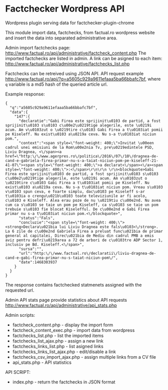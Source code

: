 # Factchecker Wordpress API
Wordpress plugin serving data for factchecker-plugin-chrome 

This module import data, factchecks, from factual.ro wordpress website and insert the data into separated administrative area. 

Admin import factchecks page: http://www.factual.ro/api/administrative/factcheck_content.php
The imported factchecks are listed in admin. A link can be asigned to each item: http://www.factual.ro/api/administrative/factchecks_list.php 

Factchecks can be retreived using JSON API. API request example http://www.factual.ro/api/?q=a5605c929a9611efaaa5ba66bbafc7bf, where `q` variable is a md5 hash of the queried article url.

Example response:
```
{
  "q":"a5605c929a9611efaaa5ba66bbafc7bf",
  "data":{
    "147":{
      "declaratie":"Gabi Firea este sprijinit\u0103 de partid, a fost sprijinit\u0103 s\u0103 c\u00e2\u0219tige alegerile, este \u0219i acum. Am v\u0103zut o \u0219tire c\u0103 Gabi Firea a t\u0103iat pomii pe Kiseleff. Nu exist\u0103 a\u0219a ceva. Nu s-a t\u0103iat niciun pom.",
      "context":"<span style=\"font-weight: 400;\">Invitat \u00een cadrul unei emisiuni de la Rom\u00e2nia Tv, pre\u0219edintele PSD, Liviu Dragnea, <\/span><a href=\"http:\/\/www.agerpres.ro\/politica\/2016\/07\/10\/dragnea-de-cand-e-gabriela-firea-primar-nu-s-a-taiat-niciun-pom-pe-kiseleff-21-41-07\"><span style=\"font-weight: 400;\">a declarat<\/span><\/a><span style=\"font-weight: 400;\">:<\/span>\r\n\r\n \r\n<blockquote>Gabi Firea este sprijinit\u0103 de partid, a fost sprijinit\u0103 s\u0103 c\u00e2\u0219tige alegerile, este \u0219i acum. Am v\u0103zut o \u0219tire c\u0103 Gabi Firea a t\u0103iat pomii pe Kiseleff. Nu exist\u0103 a\u0219a ceva. Nu s-a t\u0103iat niciun pom. Vreau s\u0103 v\u0103 spun ceva, e foarte simplu, dac\u0103 pe Kiseleff s-ar t\u0103ia o crengu\u021b\u0103 toate televiziunile ar fi acolo, c\u0103 e Kiseleff. Alea erau poze de nu \u0219tiu c\u00e2nd. Nu avea cum ca s\u0103 se taie un pom pe Kiseleff, ca s\u0103 se taie un pom trebuie s\u0103 fie blocat Kiselefful. De c\u00e2nd e Gabi Firea primar nu s-a t\u0103iat niciun pom.<\/blockquote>",
      "status":"Fals",
      "concluzie":"<span style=\"font-weight: 400;\"><strong>Declara\u021bia lui Liviu Dragnea este fals\u0103<\/strong>. La 6 zile de c\u00e2nd Gabriela Firea a preluat func\u021bia de primar general al capitalei, Direc\u021bia de Mediu din cadrul PMB a emis aviz pentru defri\u0219area a 72 de arbori de c\u0103tre ADP Sector 1, inclusiv pe Bd. Kiseleff.<\/span>",
      "sursa":"",
      "url":"http:\/\/www.factual.ro\/declaratii\/liviu-dragnea-de-cand-e-gabi-firea-primar-nu-s-taiat-niciun-pom\/",
      "date":1468303937
    }
  }
}
```
The response contains factchecked statmenets assigned with the requested url.

Admin API stats page provide statistics about API requests http://www.factual.ro/api/administrative/api_stats.php

Admin scripts:
- factcheck_content.php - display the import form
- factcheck_content_exec.php - import data from wordpress
- factchecks_list.php - list the imported items
- factchecks_list_ajax.php - assign a new link 
- factchecks_links_list.php - list asigned links
- factchecks_links_list_ajax.php - edit/disable a link
- factchecks_csv_import_ajax.php - assign multiple links from a CV file
- api_stats.php - API statistics

API SCRIPT:
- index.php - return the factchecks in JSON format
